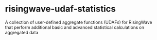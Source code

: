 # risingwave-udaf-statistics
A collection of user-defined aggregate functions (UDAFs) for RisingWave that perform additional basic and advanced statistical calculations on aggregated data
